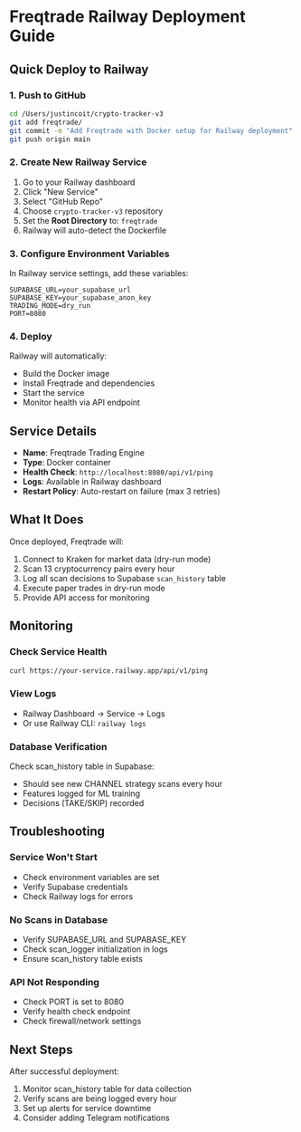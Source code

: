 # Freqtrade Railway Deployment Guide

## Quick Deploy to Railway

### 1. Push to GitHub
```bash
cd /Users/justincoit/crypto-tracker-v3
git add freqtrade/
git commit -m "Add Freqtrade with Docker setup for Railway deployment"
git push origin main
```

### 2. Create New Railway Service

1. Go to your Railway dashboard
2. Click "New Service"
3. Select "GitHub Repo"
4. Choose `crypto-tracker-v3` repository
5. Set the **Root Directory** to: `freqtrade`
6. Railway will auto-detect the Dockerfile

### 3. Configure Environment Variables

In Railway service settings, add these variables:

```
SUPABASE_URL=your_supabase_url
SUPABASE_KEY=your_supabase_anon_key
TRADING_MODE=dry_run
PORT=8080
```

### 4. Deploy

Railway will automatically:
- Build the Docker image
- Install Freqtrade and dependencies
- Start the service
- Monitor health via API endpoint

## Service Details

- **Name**: Freqtrade Trading Engine
- **Type**: Docker container
- **Health Check**: `http://localhost:8080/api/v1/ping`
- **Logs**: Available in Railway dashboard
- **Restart Policy**: Auto-restart on failure (max 3 retries)

## What It Does

Once deployed, Freqtrade will:
1. Connect to Kraken for market data (dry-run mode)
2. Scan 13 cryptocurrency pairs every hour
3. Log all scan decisions to Supabase `scan_history` table
4. Execute paper trades in dry-run mode
5. Provide API access for monitoring

## Monitoring

### Check Service Health
```bash
curl https://your-service.railway.app/api/v1/ping
```

### View Logs
- Railway Dashboard → Service → Logs
- Or use Railway CLI: `railway logs`

### Database Verification
Check scan_history table in Supabase:
- Should see new CHANNEL strategy scans every hour
- Features logged for ML training
- Decisions (TAKE/SKIP) recorded

## Troubleshooting

### Service Won't Start
- Check environment variables are set
- Verify Supabase credentials
- Check Railway logs for errors

### No Scans in Database
- Verify SUPABASE_URL and SUPABASE_KEY
- Check scan_logger initialization in logs
- Ensure scan_history table exists

### API Not Responding
- Check PORT is set to 8080
- Verify health check endpoint
- Check firewall/network settings

## Next Steps

After successful deployment:
1. Monitor scan_history table for data collection
2. Verify scans are being logged every hour
3. Set up alerts for service downtime
4. Consider adding Telegram notifications
